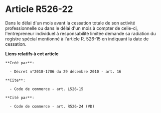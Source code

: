 # Article R526-22

Dans le délai d'un mois avant la cessation totale de son activité professionnelle ou dans le délai d'un mois à compter de
celle-ci, l'entrepreneur individuel à responsabilité limitée demande sa radiation du registre spécial mentionné à l'article
R. 526-15 en indiquant la date de cessation.

**Liens relatifs à cet article**

	**Créé par**:

	  - Décret n°2010-1706 du 29 décembre 2010 - art. 16

	**Cite**:

	  - Code de commerce - art. L526-15

	**Cité par**:

	  - Code de commerce - art. R526-24 (VD)
